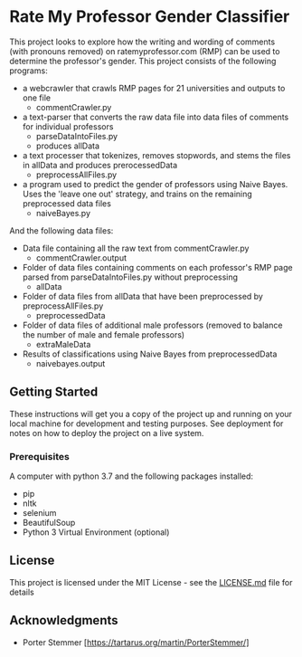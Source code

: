 # Rate My Professor Gender Classifier 

This project looks to explore how the writing and wording of comments (with pronouns removed) on ratemyprofessor.com (RMP) can be used to determine the professor's gender. This project consists of the following programs: 
* a webcrawler that crawls RMP pages for 21 universities and outputs to one file
    * commentCrawler.py
* a text-parser that converts the raw data file into data files of comments for individual professors
    * parseDataIntoFiles.py
    * produces allData
* a text processer that tokenizes, removes stopwords, and stems the files in allData and produces prerocessedData
    * preprocessAllFiles.py
* a program used to predict the gender of professors using Naive Bayes. Uses the 'leave one out' strategy, and trains on the remaining preprocessed data files
    * naiveBayes.py
    
And the following data files:
* Data file containing all the raw text from commentCrawler.py
    * commentCrawler.output
* Folder of data files containing comments on each professor's RMP page parsed from parseDataIntoFiles.py without preprocessing
    * allData
* Folder of data files from allData that have been preprocessed by preprocessAllFiles.py
    * preprocessedData
* Folder of data files of additional male professors (removed to balance the number of male and female professors)
    * extraMaleData
* Results of classifications using Naive Bayes from preprocessedData
    * naivebayes.output


## Getting Started

These instructions will get you a copy of the project up and running on your local machine for development and testing purposes. See deployment for notes on how to deploy the project on a live system.

### Prerequisites

A computer with python 3.7 and the following packages installed:
* pip
* nltk
* selenium
* BeautifulSoup
* Python 3 Virtual Environment (optional)

## License

This project is licensed under the MIT License - see the [LICENSE.md](LICENSE.md) file for details

## Acknowledgments

* Porter Stemmer [https://tartarus.org/martin/PorterStemmer/]
